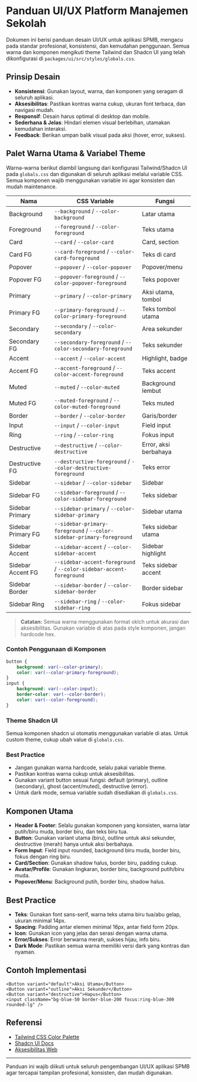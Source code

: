 # Panduan UI/UX Platform Manajemen Sekolah

Dokumen ini berisi panduan desain UI/UX untuk aplikasi SPMB, mengacu pada standar profesional, konsistensi, dan kemudahan penggunaan. Semua warna dan komponen mengikuti theme Tailwind dan Shadcn UI yang telah dikonfigurasi di `packages/ui/src/styles/globals.css`.

## Prinsip Desain
- **Konsistensi**: Gunakan layout, warna, dan komponen yang seragam di seluruh aplikasi.
- **Aksesibilitas**: Pastikan kontras warna cukup, ukuran font terbaca, dan navigasi mudah.
- **Responsif**: Desain harus optimal di desktop dan mobile.
- **Sederhana & Jelas**: Hindari elemen visual berlebihan, utamakan kemudahan interaksi.
- **Feedback**: Berikan umpan balik visual pada aksi (hover, error, sukses).


## Palet Warna Utama & Variabel Theme
Warna-warna berikut diambil langsung dari konfigurasi Tailwind/Shadcn UI pada `globals.css` dan digunakan di seluruh aplikasi melalui variable CSS. Semua komponen wajib menggunakan variable ini agar konsisten dan mudah maintenance.

| Nama         | CSS Variable                   | Fungsi                |
|--------------|-------------------------------|-----------------------|
| Background   | `--background` / `--color-background` | Latar utama           |
| Foreground   | `--foreground` / `--color-foreground` | Teks utama            |
| Card         | `--card` / `--color-card`             | Card, section         |
| Card FG      | `--card-foreground` / `--color-card-foreground` | Teks di card         |
| Popover      | `--popover` / `--color-popover`       | Popover/menu          |
| Popover FG   | `--popover-foreground` / `--color-popover-foreground` | Teks popover        |
| Primary      | `--primary` / `--color-primary`       | Aksi utama, tombol    |
| Primary FG   | `--primary-foreground` / `--color-primary-foreground` | Teks tombol utama   |
| Secondary    | `--secondary` / `--color-secondary`   | Area sekunder         |
| Secondary FG | `--secondary-foreground` / `--color-secondary-foreground` | Teks sekunder      |
| Accent       | `--accent` / `--color-accent`         | Highlight, badge      |
| Accent FG    | `--accent-foreground` / `--color-accent-foreground` | Teks accent         |
| Muted        | `--muted` / `--color-muted`           | Background lembut     |
| Muted FG     | `--muted-foreground` / `--color-muted-foreground` | Teks muted          |
| Border       | `--border` / `--color-border`         | Garis/border          |
| Input        | `--input` / `--color-input`           | Field input           |
| Ring         | `--ring` / `--color-ring`             | Fokus input           |
| Destructive  | `--destructive` / `--color-destructive` | Error, aksi berbahaya |
| Destructive FG| `--destructive-foreground` / `--color-destructive-foreground` | Teks error         |
| Sidebar      | `--sidebar` / `--color-sidebar`       | Sidebar               |
| Sidebar FG   | `--sidebar-foreground` / `--color-sidebar-foreground` | Teks sidebar        |
| Sidebar Primary | `--sidebar-primary` / `--color-sidebar-primary` | Sidebar utama        |
| Sidebar Primary FG | `--sidebar-primary-foreground` / `--color-sidebar-primary-foreground` | Teks sidebar utama   |
| Sidebar Accent | `--sidebar-accent` / `--color-sidebar-accent` | Sidebar highlight    |
| Sidebar Accent FG | `--sidebar-accent-foreground` / `--color-sidebar-accent-foreground` | Teks sidebar accent  |
| Sidebar Border | `--sidebar-border` / `--color-sidebar-border` | Border sidebar       |
| Sidebar Ring | `--sidebar-ring` / `--color-sidebar-ring` | Fokus sidebar         |

> **Catatan:** Semua warna menggunakan format oklch untuk akurasi dan aksesibilitas. Gunakan variable di atas pada style komponen, jangan hardcode hex.

### Contoh Penggunaan di Komponen
```css
button {
	background: var(--color-primary);
	color: var(--color-primary-foreground);
}
input {
	background: var(--color-input);
	border-color: var(--color-border);
	color: var(--color-foreground);
}
```

### Theme Shadcn UI
Semua komponen shadcn ui otomatis menggunakan variable di atas. Untuk custom theme, cukup ubah value di `globals.css`.

### Best Practice
- Jangan gunakan warna hardcode, selalu pakai variable theme.
- Pastikan kontras warna cukup untuk aksesibilitas.
- Gunakan variant button sesuai fungsi: default (primary), outline (secondary), ghost (accent/muted), destructive (error).
- Untuk dark mode, semua variable sudah disediakan di `globals.css`.

## Komponen Utama
- **Header & Footer**: Selalu gunakan komponen yang konsisten, warna latar putih/biru muda, border biru, dan teks biru tua.
- **Button**: Gunakan variant utama (biru), outline untuk aksi sekunder, destructive (merah) hanya untuk aksi berbahaya.
- **Form Input**: Field input rounded, background biru muda, border biru, fokus dengan ring biru.
- **Card/Section**: Gunakan shadow halus, border biru, padding cukup.
- **Avatar/Profile**: Gunakan lingkaran, border biru, background putih/biru muda.
- **Popover/Menu**: Background putih, border biru, shadow halus.

## Best Practice
- **Teks**: Gunakan font sans-serif, warna teks utama biru tua/abu gelap, ukuran minimal 14px.
- **Spacing**: Padding antar elemen minimal 16px, antar field form 20px.
- **Icon**: Gunakan icon yang jelas dan serasi dengan warna utama.
- **Error/Sukses**: Error berwarna merah, sukses hijau, info biru.
- **Dark Mode**: Pastikan semua warna memiliki versi dark yang kontras dan nyaman.

## Contoh Implementasi
```tsx
<Button variant="default">Aksi Utama</Button>
<Button variant="outline">Aksi Sekunder</Button>
<Button variant="destructive">Hapus</Button>
<input className="bg-blue-50 border-blue-200 focus:ring-blue-300 rounded-lg" />
```

## Referensi
- [Tailwind CSS Color Palette](https://tailwindcss.com/docs/customizing-colors)
- [Shadcn UI Docs](https://ui.shadcn.com/docs/themes)
- [Aksesibilitas Web](https://www.w3.org/WAI/standards-guidelines/wcag/)

---

Panduan ini wajib diikuti untuk seluruh pengembangan UI/UX aplikasi SPMB agar tercapai tampilan profesional, konsisten, dan mudah digunakan.
